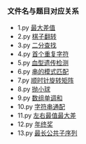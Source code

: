 ### 文件名与题目对应关系

- 1.py 	[最大差值](https://www.nowcoder.com/practice/1f7675ae7a9e40e4bd04eb754b62fd00?tpId=49&tqId=29281&tPage=1&rp=1&ru=/ta/2016test&qru=/ta/2016test/question-ranking)
- 2.py  [棋子翻转](https://www.nowcoder.com/practice/0b5ab6cc51804dd59f9988ad70d8c4a0?tpId=49&tqId=29282&tPage=1&rp=1&ru=/ta/2016test&qru=/ta/2016test/question-ranking)
- 3.py  [二分查找](https://www.nowcoder.com/practice/28d5a9b7fc0b4a078c9a6d59830fb9b9?tpId=49&tqId=29278&tPage=1&rp=1&ru=/ta/2016test&qru=/ta/2016test/question-ranking)
- 4.py  [首个重复字符](https://www.nowcoder.com/practice/dab59997905b4459a42587fece8a75f4?tpId=49&tqId=29279&tPage=1&rp=1&ru=/ta/2016test&qru=/ta/2016test/question-ranking)
- 5.py  [血型遗传检测](https://www.nowcoder.com/practice/5541c433dee04c17ba7774c4a20430de?tpId=49&tqId=29303&tPage=3&rp=3&ru=/ta/2016test&qru=/ta/2016test/question-ranking)
- 6.py  [串的模式匹配](https://www.nowcoder.com/practice/084b6cb2ca934d7daad55355b4445f8a?tpId=49&tqId=29363&tPage=1&rp=1&ru=/ta/2016test&qru=/ta/2016test/question-ranking)
- 7.py  [顺时针旋转矩阵](https://www.nowcoder.com/practice/2e95333fbdd4451395066957e24909cc?tpId=49&tqId=29373&tPage=1&rp=1&ru=/ta/2016test&qru=/ta/2016test/question-ranking)
- 8.py  [抛小球](https://www.nowcoder.com/practice/ae45a1d8bc1d43858c83762fe8c2802c?tpId=49&tqId=29306&tPage=1&rp=1&ru=/ta/2016test&qru=/ta/2016test/question-ranking)
- 9.py  [数组单调和](https://www.nowcoder.com/practice/8397609ba7054da382c4599d42e494f3?tpId=49&tqId=29364&tPage=1&rp=1&ru=/ta/2016test&qru=/ta/2016test/question-ranking)
- 10.py [字符串通配](https://www.nowcoder.com/practice/28acd1134e344040ad105b3786a79e7a?tpId=49&tqId=29355&tPage=1&rp=1&ru=/ta/2016test&qru=/ta/2016test/question-ranking)
- 11.py [左右最值最大差](https://www.nowcoder.com/practice/f5805cc389394cf69d89b29c0430ff27?tpId=49&tqId=29359&tPage=1&rp=1&ru=/ta/2016test&qru=/ta/2016test/question-ranking)
- 12.py [年终奖](https://www.nowcoder.com/practice/72a99e28381a407991f2c96d8cb238ab?tpId=49&tqId=29305&tPage=1&rp=1&ru=/ta/2016test&qru=/ta/2016test/question-ranking)
- 13.py [最长公共子序列](https://www.nowcoder.com/practice/c996bbb77dd447d681ec6907ccfb488a?tpId=49&tqId=29348&tPage=1&rp=1&ru=/ta/2016test&qru=/ta/2016test/question-ranking)
